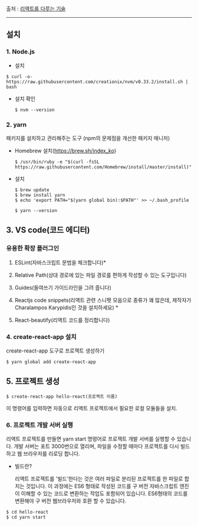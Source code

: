 출처 : [리액트를 다루는 기술](http://www.yes24.com/24/goods/62597469?scode=032&OzSrank=1)

---

## 설치

### 1. Node.js

- 설치

```
$ curl -o- https://raw.githubusercontent.com/creationix/nvm/v0.33.2/install.sh | bash
```

- 설치 확인

  ```
  $ nvm --version
  ```



### 2. yarn 

패키지를 설치하고 관리해주는 도구 (npm의 문제점을 개선한 패키지 매니저)

- Homebrew 설치(https://brew.sh/index_ko)

  ```
  $ /usr/bin/ruby -e "$(curl -fsSL https://raw.githubusercontent.com/Homebrew/install/master/install)"
  ```


- 설치

  ```
  $ brew update
  $ brew install yarn
  $ echo 'export PATH="$(yarn global bin):$PATH"' >> ~/.bash_profile
  
  $ yarn --version
  ```





## 3. VS code(코드 에디터)

### 유용한 확장 플러그인

1. ESLint(자바스크립트 문법을 체크합니다)* 
2. Relative Path(상대 경로에 있는 파일 경로를 편하게 작성할 수 있는 도구입니다) 
3. Guides(들여쓰기 가이드라인을 그려 줍니다) 
4. Reactjs code snippets(리액트 관련 스니펫 모음으로 종류가 꽤 많은데, 제작자가 Charalampos Karypidis인 것을 설치하세요) * 

5. React-beautify(리액트 코드를 정리합니다) 



### 4. create-react-app 설치

create-react-app 도구로 프로젝트 생성하기 

```
$ yarn global add create-react-app 
```



## 5. 프로젝트 생성

```
$ create-react-app hello-react(프로젝트 이름)
```

이 명령어를 입력하면 자동으로 리액트 프로젝트에서 필요한 로컬 모듈들을 설치.



### 6. 프로젝트 개발 서버 실행

리액트 프로젝트를 만들면 yarn start 명령어로 프로젝트 개발 서버를 실행할 수 있습니다. 개발 서버는 포트 3000번으로 열리며, 파일을 수정할 때마다 프로젝트를 다시 빌드하고 웹 브라우저를 리로딩 합니다.

- 빌드란?

  리액트 프로젝트를 '빌드'한다는 것은 여러 파일로 분리된 프로젝트를 한 파일로 합치는 것입니다. 이 과정에는 ES6 형태로 작성된 코드를 구 버전 자바스크립트 엔진이 이해할 수 있는 코드로 변환하는 작업도 포함되어 있습니다. ES6형태의 코드를 변환해야 구 버전 웹브라우저와 호환 할 수 있습니다.

```
$ cd hello-react
$ cd yarn start
```


